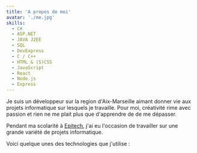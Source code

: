 ```yaml
---
title: 'A propos de moi'
avatar: './me.jpg'
skills:
  - C#
  - ASP.NET
  - JAVA J2EE
  - SQL
  - DevExpress
  - C / C++
  - HTML & (S)CSS
  - JavaScript
  - React
  - Node.js
  - Express
---
```


Je suis un développeur sur la region d'Aix-Marseille aimant donner vie aux projets informatique sur lesquels je travaille. Pour moi, créativité rime avec passion et rien ne me plait plus que d'apprendre de de me dépasser.

Pendant ma scolarité à [Epitech](https://www.epitech.eu/fr/), j'ai eu l'occasion de travailler sur une grande variété de projets informatique.


Voici quelque unes des technologies que j'utilise :
